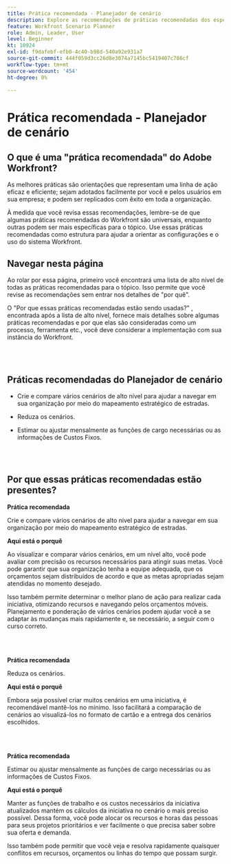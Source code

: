 ```yaml
---
title: Prática recomendada - Planejador de cenário
description: Explore as recomendações de práticas recomendadas dos especialistas da Adobe Workfront sobre a ferramenta do Planejador de cenário.
feature: Workfront Scenario Planner
role: Admin, Leader, User
level: Beginner
kt: 10924
exl-id: f9dafebf-efb0-4c40-b98d-540a92e931a7
source-git-commit: 444f059d3cc26d8e3074a7145bc5419407c786cf
workflow-type: tm+mt
source-wordcount: '454'
ht-degree: 0%

---
```


# Prática recomendada - Planejador de cenário

## O que é uma &quot;prática recomendada&quot; do Adobe Workfront?

As melhores práticas são orientações que representam uma linha de ação eficaz e eficiente; sejam adotados facilmente por você e pelos usuários em sua empresa; e podem ser replicados com êxito em toda a organização.

À medida que você revisa essas recomendações, lembre-se de que algumas práticas recomendadas do Workfront são universais, enquanto outras podem ser mais específicas para o tópico. Use essas práticas recomendadas como estrutura para ajudar a orientar as configurações e o uso do sistema Workfront.

## Navegar nesta página

Ao rolar por essa página, primeiro você encontrará uma lista de alto nível de todas as práticas recomendadas para o tópico. Isso permite que você revise as recomendações sem entrar nos detalhes de &quot;por quê&quot;.

O &quot;Por que essas práticas recomendadas estão sendo usadas?&quot; , encontrada após a lista de alto nível, fornece mais detalhes sobre algumas práticas recomendadas e por que elas são consideradas como um processo, ferramenta etc., você deve considerar a implementação com sua instância do Workfront.

</br>
</br>

## Práticas recomendadas do Planejador de cenário

* Crie e compare vários cenários de alto nível para ajudar a navegar em sua organização por meio do mapeamento estratégico de estradas.

* Reduza os cenários.

* Estimar ou ajustar mensalmente as funções de cargo necessárias ou as informações de Custos Fixos.

</br>
</br>

## Por que essas práticas recomendadas estão presentes?

**Prática recomendada**

Crie e compare vários cenários de alto nível para ajudar a navegar em sua organização por meio do mapeamento estratégico de estradas.



**Aqui está o porquê**

Ao visualizar e comparar vários cenários, em um nível alto, você pode avaliar com precisão os recursos necessários para atingir suas metas. Você pode garantir que sua organização tenha a equipe adequada, que os orçamentos sejam distribuídos de acordo e que as metas apropriadas sejam atendidas no momento desejado.



Isso também permite determinar o melhor plano de ação para realizar cada iniciativa, otimizando recursos e navegando pelos orçamentos móveis. Planejamento e ponderação de vários cenários podem ajudar você a se adaptar às mudanças mais rapidamente e, se necessário, a seguir com o curso correto.

</br>
</br>

**Prática recomendada**

Reduza os cenários.



**Aqui está o porquê**

Embora seja possível criar muitos cenários em uma iniciativa, é recomendável mantê-los no mínimo. Isso facilitará a comparação de cenários ao visualizá-los no formato de cartão e a entrega dos cenários escolhidos.

</br>
</br>

**Prática recomendada**

Estimar ou ajustar mensalmente as funções de cargo necessárias ou as informações de Custos Fixos.

**Aqui está o porquê**

Manter as funções de trabalho e os custos necessários da iniciativa atualizados mantém os cálculos da iniciativa no cenário o mais preciso possível. Dessa forma, você pode alocar os recursos e horas das pessoas para seus projetos prioritários e ver facilmente o que precisa saber sobre sua oferta e demanda.



Isso também pode permitir que você veja e resolva rapidamente quaisquer conflitos em recursos, orçamentos ou linhas do tempo que possam surgir.
